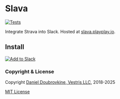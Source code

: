 Slava
=====

[![Tests](https://github.com/dblock/slack-strava/actions/workflows/test.yml/badge.svg)](https://github.com/dblock/slack-strava/actions/workflows/test.yml)

Integrate Strava into Slack. Hosted at [slava.playplay.io](https://slava.playplay.io/).

## Install

[![Add to Slack](https://platform.slack-edge.com/img/add_to_slack.png)](https://slava.playplay.io)

### Copyright & License

Copyright [Daniel Doubrovkine, Vestris LLC](https://www.vestris.com), 2018-2025

[MIT License](LICENSE)
